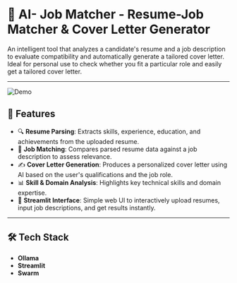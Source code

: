 # 🤖 AI- Job Matcher - Resume-Job Matcher & Cover Letter Generator

An intelligent tool that analyzes a candidate's resume and a job description to evaluate compatibility and automatically generate a tailored cover letter. Ideal for 
personal use to check whether you fit a particular role and easily get a tailored cover letter.

---
![Demo](demo.gif)
## 🚀 Features

- 🔍 **Resume Parsing**: Extracts skills, experience, education, and achievements from the uploaded resume.
- 🧠 **Job Matching**: Compares parsed resume data against a job description to assess relevance.
- ✍️ **Cover Letter Generation**: Produces a personalized cover letter using AI based on the user's qualifications and the job role.
- 📊 **Skill & Domain Analysis**: Highlights key technical skills and domain expertise.
- 🧾 **Streamlit Interface**: Simple web UI to interactively upload resumes, input job descriptions, and get results instantly.

---
## 🛠️ Tech Stack


- **Ollama**
- **Streamlit**
- **Swarm**
